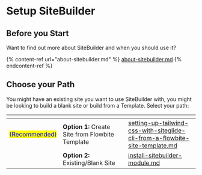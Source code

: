 # Setup SiteBuilder

## Before you Start

Want to find out more about SiteBuilder and when you should use it?

{% content-ref url="about-sitebuilder.md" %}
[about-sitebuilder.md](about-sitebuilder.md)
{% endcontent-ref %}

## Choose your Path <a href="#creating-a-template" id="creating-a-template"></a>

You might have an existing site you want to use SiteBuilder with, you might be looking to build a blank site or build from a Template. Select your path:

<table data-card-size="large" data-column-title-hidden data-view="cards"><thead><tr><th></th><th></th><th data-hidden></th><th data-hidden data-card-target data-type="content-ref"></th></tr></thead><tbody><tr><td><mark style="color:blue;">(Recommended)</mark></td><td><strong>Option 1:</strong> Create Site from Flowbite Template</td><td></td><td><a href="setting-up-tailwind-css-with-siteglide-cli-from-a-flowbite-site-template.md">setting-up-tailwind-css-with-siteglide-cli-from-a-flowbite-site-template.md</a></td></tr><tr><td></td><td><strong>Option 2:</strong> Existing/Blank Site</td><td></td><td><a href="install-sitebuilder-module.md">install-sitebuilder-module.md</a></td></tr></tbody></table>
